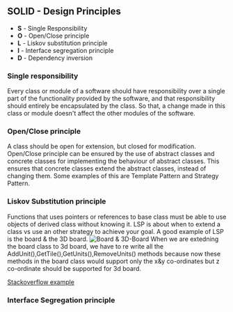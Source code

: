 
## SOLID - Design Principles  ##
 - **S** - Single Responsibility 
 - **O** - Open/Close principle
 - **L** - Liskov substitution principle
 - **I** - Interface segregation principle
 - **D** - Dependency inversion

### Single responsibility  ###
Every class or module of a software should have responsibility over a single part of the functionality provided by the software, and that responsibility should entirely be encapsulated by the class. So that, a change made in this class or module doesn't affect the other modules of the software.

### Open/Close principle ###
A class should be open for extension, but closed for modification. 
Open/Close principle can be ensured by the use of abstract classes and concrete classes for implementing the behaviour of abstract classes.
This ensures that concrete classes extend the abstract classes, instead of changing them. Some examples of this are Template Pattern and Strategy Pattern.

### Liskov Substitution principle ###
Functions that uses pointers or references to base class must be able to use objects of derived class without knowing it.
LSP is about when to extend a class vs use an other strategy to achieve your goal.
A good example of LSP is the board & the 3D board.
![Board & 3D-Board](https://oncodebynotmyself.files.wordpress.com/2011/03/board_thumb.png)
When we are extedning the board class to 3d board, we have to re write all the AddUnit(),GetTile(),GetUnits(),RemoveUnits() methods because now these methods in the board class would support only the x&y co-ordinates but z co-ordinate should be supported for 3d board.

[Stackoverflow example](https://stackoverflow.com/questions/56860/what-is-the-liskov-substitution-principle)


### Interface Segregation principle ###

